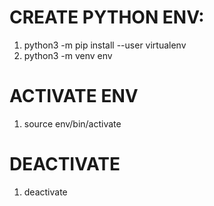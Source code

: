 # CREATE PYTHON ENV:
1. python3 -m pip install --user virtualenv
2. python3 -m venv env

# ACTIVATE ENV
1. source env/bin/activate

# DEACTIVATE
1. deactivate